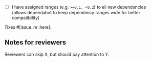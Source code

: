 - [ ] I have assigned ranges (e.g. `>=0.1, <0.2`) to all new dependencies (allows dependabot to keep dependency ranges wide for better compatibility)

Fixes #[issue_nr_here].

## Notes for reviewers
Reviewers can skip X, but should pay attention to Y.
